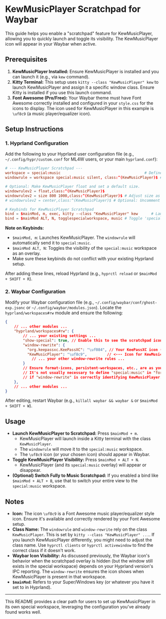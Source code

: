 # KewMusicPlayer Scratchpad for Waybar

This guide helps you enable a "scratchpad" feature for KewMusicPlayer, allowing you to quickly launch and toggle its visibility. The KewMusicPlayer icon will appear in your Waybar when active.

## Prerequisites

1.  **KewMusicPlayer Installed:** Ensure KewMusicPlayer is installed and you can launch it (e.g., via `kew` command).
2.  **Kitty Terminal:** This setup uses `kitty --class "KewMusicPlayer" kew` to launch KewMusicPlayer and assign it a specific window class. Ensure Kitty is installed if you use this launch command.
3.  **Font Awesome (Pro/Free):** Your Waybar theme must have Font Awesome correctly installed and configured in your `style.css` for the icons to display. The icon used for KewMusicPlayer in this example is `\uf8c9` (a music player/equalizer icon).

## Setup Instructions

### 1. Hyprland Configuration

Add the following to your Hyprland user configuration file (e.g., `~/.config/hypr/custom.conf` for ML4W users, or your main `hyprland.conf`):

```conf
# --- KewMusicPlayer Scratchpad ---
workspace = special:music                                      # Define a new special workspace for music
windowrule = workspace special:music silent, class:^(KewMusicPlayer)$ # Rule to move KewMusicPlayer to it

# Optional: Make KewMusicPlayer float and set a default size.
windowrulev2 = float,class:^(KewMusicPlayer)$
windowrulev2 = size 800 1000,class:^(KewMusicPlayer)$ # Adjust size as preferred
# windowrulev2 = center,class:^(KewMusicPlayer)$ # Optional: Uncomment to explicitly center

# Keybinds for KewMusicPlayer Scratchpad
bind = $mainMod, m, exec, kitty --class "KewMusicPlayer" kew      # Launch KewMusicPlayer to scratchpad
bind = $mainMod ALT, N, togglespecialworkspace, music # Toggle 'special:music' visibility
```

**Note on Keybinds:**
*   `$mainMod, m`: Launches KewMusicPlayer. The `windowrule` will automatically send it to `special:music`.
*   `$mainMod ALT, N`: Toggles the visibility of the `special:music` workspace as an overlay.
*   Make sure these keybinds do not conflict with your existing Hyprland setup.

After adding these lines, reload Hyprland (e.g., `hyprctl reload` or `$mainMod + SHIFT + R`).

### 2. Waybar Configuration

Modify your Waybar configuration file (e.g., `~/.config/waybar/conf/ghost-exp.jsonc` or `~/.config/waybar/modules.json`).
Locate the `hyprland/workspaces#rw` module and ensure the following:

```json
{
    // ... other modules ...
    "hyprland/workspaces#rw": {
        // ... your existing settings ...
        "show-special": true, // Enable this to see the scratchpad icon in Waybar
        "window-rewrite": {
          "org.keepassxc.KeePassXC": "\uf084", // Your KeePassXC icon (if configured)
          "KewMusicPlayer": "\uf8c9",         // <--- Icon for KewMusicPlayer
            // ... your other window-rewrite rules ...
        }
        // Ensure format-icons, persistent-workspaces, etc., are as you need them.
        // It's not usually necessary to define "special:music" in "format-icons"
        // if "window-rewrite" is correctly identifying KewMusicPlayer.
    },
    // ... other modules ...
}
```

After editing, restart Waybar (e.g., `killall waybar && waybar &` or `$mainMod + SHIFT + W`).

## Usage

*   **Launch KewMusicPlayer to Scratchpad:** Press `$mainMod + m`.
    *   KewMusicPlayer will launch inside a Kitty terminal with the class `KewMusicPlayer`.
    *   The `windowrule` will move it to the `special:music` workspace.
    *   The `\uf8c9` icon (or your chosen icon) should appear in Waybar.
*   **Toggle KewMusicPlayer Visibility:** Press `$mainMod + ALT + N`.
    *   KewMusicPlayer (and its `special:music` overlay) will appear or disappear.
*   **(Optional) Switch Fully to Music Scratchpad:** If you enabled a bind like `$mainMod + ALT + B`, use that to switch your entire view to the `special:music` workspace.

## Notes

*   **Icon:** The icon `\uf8c9` is a Font Awesome music player/equalizer style icon. Ensure it's available and correctly rendered by your Font Awesome setup.
*   **Class Name:** The `windowrule` and `window-rewrite` rely on the class `KewMusicPlayer`. This is set by `kitty --class "KewMusicPlayer" ...`. If you launch KewMusicPlayer differently, you might need to adjust the class name. Use `hyprctl clients` or `hyprctl activewindow` to find the correct class if it doesn't work.
*   **Waybar Icon Visibility:** As discussed previously, the Waybar icon's behavior when the scratchpad overlay is hidden (but the window still exists in the special workspace) depends on your Hyprland version's IPC reporting. The `window-rewrite` ensures the icon shows when KewMusicPlayer is present in that workspace.
*   **`$mainMod`:** Refers to your Super/Windows key (or whatever you have it set to in Hyprland).

---

This README provides a clear path for users to set up KewMusicPlayer in its own special workspace, leveraging the configuration you've already found works well.
